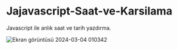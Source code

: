 # Jajavascript-Saat-ve-Karsilama
Javascript ile anlık saat ve tarih yazdırma.


![Ekran görüntüsü 2024-03-04 010342](https://github.com/huseyin-k/Jajavascript-Saat-ve-Kar-lama/assets/110980957/93f68370-1725-41f4-b606-faf64b91570e)
